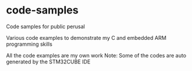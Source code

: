 # code-samples
Code samples for public perusal

Various code examples to demonstrate my C and embedded ARM programming skills

All the code examples are my own work
Note: Some of the codes are auto generated by the STM32CUBE IDE

